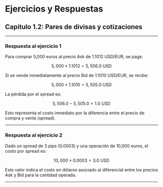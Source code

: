 # Ejercicios y Respuestas

## Capítulo 1.2: Pares de divisas y cotizaciones

---

### Respuesta al ejercicio 1

Para comprar 5,000 euros al precio Ask de 1.1012 USD/EUR, se paga:

$$
5,000 \times 1.1012 = 5,506.0 \text{ USD}
$$

Si se vende inmediatamente al precio Bid de 1.1010 USD/EUR, se recibe:

$$
5,000 \times 1.1010 = 5,505.0 \text{ USD}
$$

La pérdida por el spread es:

$$
5,506.0 - 5,505.0 = 1.0 \text{ USD}
$$

Esto representa el costo inmediato por la diferencia entre el precio de compra y venta (spread).

---

### Respuesta al ejercicio 2

Dado un spread de 3 pips (0.0003) y una operación de 10,000 euros, el costo por spread es:

$$
10,000 \times 0.0003 = 3.0 \text{ USD}
$$

Este valor indica el costo en dólares asociado al diferencial entre los precios Ask y Bid para la cantidad operada.

---
